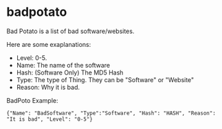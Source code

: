 # badpotato
Bad Potato is a list of bad software/websites.

Here are some exaplanations: 
- Level: 0-5.
- Name: The name of the software
- Hash: (Software Only) The MD5 Hash
- Type: The type of Thing. They can be "Software" or "Website"
- Reason: Why it is bad.


BadPoto Example:
```
{"Name": "BadSoftware", "Type":"Software", "Hash": "HASH", "Reason": "It is bad", "Level": "0-5"}
```
